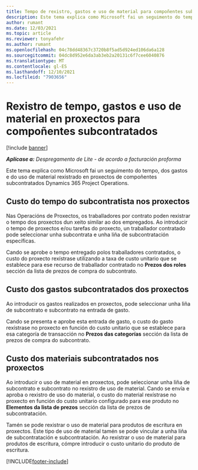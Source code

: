 ```yaml
---
title: Tempo de rexistro, gastos e uso de material para compoñentes subcontratados
description: Este tema explica como Microsoft fai un seguimento do tempo, dos gastos e do uso de material rexistrado en proxectos de compoñentes subcontratados Dynamics 365 Project Operations.
author: rumant
ms.date: 12/03/2021
ms.topic: article
ms.reviewer: tonyafehr
ms.author: rumant
ms.openlocfilehash: 04c78dd48367c3720b8f5ad5d924ed106da6a128
ms.sourcegitcommit: 04dc8d952e6da3ab3eb2a20131c6f7cee6040876
ms.translationtype: MT
ms.contentlocale: gl-ES
ms.lasthandoff: 12/10/2021
ms.locfileid: "7903656"
---
```

# <a name="recording-time-expenses-and-material-usage-on-projects-for-subcontracted-components"></a>Rexistro de tempo, gastos e uso de material en proxectos para compoñentes subcontratados

[!include [banner](../../includes/dataverse-preview.md)]

_**Aplícase a:** Despregamento de Lite - de acordo a facturación proforma_

Este tema explica como Microsoft fai un seguimento do tempo, dos gastos e do uso de material rexistrado en proxectos de compoñentes subcontratados Dynamics 365 Project Operations.

## <a name="costing-for-subcontractor-time-on-projects"></a>Custo do tempo do subcontratista nos proxectos
Nas Operacións de Proxectos, os traballadores por contrato poden rexistrar o tempo dos proxectos dun xeito similar ao dos empregados. Ao introducir o tempo de proxectos e/ou tarefas do proxecto, un traballador contratado pode seleccionar unha subcontrata e unha liña de subcontratación específicas.

Cando se aprobe o tempo entregado polos traballadores contratados, o custo do proxecto rexístrase utilizando a taxa de custo unitario que se establece para ese recurso de traballador contratado no **Prezos dos roles** sección da lista de prezos de compra do subcontrato.

## <a name="costing-for-subcontracted-expenses-on-projects"></a>Custo dos gastos subcontratados dos proxectos
Ao introducir os gastos realizados en proxectos, pode seleccionar unha liña de subcontrato e subcontrato na entrada de gasto. 

Cando se presenta e aprobe esta entrada de gasto, o custo do gasto rexístrase no proxecto en función do custo unitario que se establece para esa categoría de transacción no **Prezos das categorías** sección da lista de prezos de compra do subcontrato.

## <a name="costing-for-subcontracted-materials-on-projects"></a>Custo dos materiais subcontratados nos proxectos
Ao introducir o uso de material en proxectos, pode seleccionar unha liña de subcontrato e subcontrato no rexistro de uso de material. Cando se envía e aproba o rexistro de uso do material, o custo do material rexístrase no proxecto en función do custo unitario configurado para ese produto no **Elementos da lista de prezos** sección da lista de prezos de subcontratación.

Tamén se pode rexistrar o uso de material para produtos de escritura en proxectos. Este tipo de uso de material tamén se pode vincular a unha liña de subcontratación e subcontratación. Ao rexistrar o uso de material para produtos de escritura, cómpre introducir o custo unitario do produto de escritura. 


[!INCLUDE[footer-include](../../includes/footer-banner.md)]
